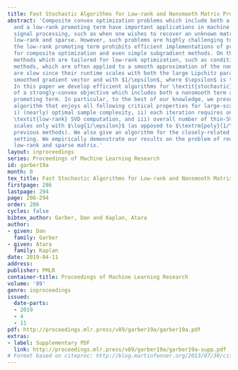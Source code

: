 ```yaml
---
title: Fast Stochastic Algorithms for Low-rank and Nonsmooth Matrix Problems
abstract: 'Composite convex optimization problems which include both a nonsmooth term
  and a low-rank promoting term have important applications in machine learning and
  signal processing, such as when one wishes to recover an unknown matrix that is  simultaneously
  low-rank and sparse. However, such problems are highly challenging to solve in large-scale:
  the low-rank promoting term prohibits efficient implementations of proximal methods
  for composite optimization and even simple subgradient methods. On the other hand,
  methods which are tailored for low-rank optimization, such as conditional gradient-type
  methods, which are often applied to a smooth approximation of the nonsmooth objective,
  are slow since their runtime scales with both the large Lipchitz parameter of the
  smoothed gradient vector and with $1/\epsilon$, where $\epsilon$ is the target accuracy.
  In this paper we develop efficient algorithms for \textit{stochastic} optimization
  of a strongly-convex objective which includes both a nonsmooth term and a low-rank
  promoting term. In particular, to the best of our knowledge, we present the first
  algorithm that enjoys all following critical properties for large-scale problems:
  i) (nearly) optimal sample complexity, ii) each iteration requires only a single
  \textit{low-rank} SVD computation, and iii) overall number of thin-SVD computations
  scales only with $\log{1/\epsilon}$ (as opposed to $\textrm{poly}(1/\epsilon)$ in
  previous methods). We also give an algorithm for the closely-related finite-sum
  setting. We empirically demonstrate our results on the problem of recovering a simultaneously
  low-rank and sparse matrix.'
layout: inproceedings
series: Proceedings of Machine Learning Research
id: garber19a
month: 0
tex_title: Fast Stochastic Algorithms for Low-rank and Nonsmooth Matrix Problems
firstpage: 286
lastpage: 294
page: 286-294
order: 286
cycles: false
bibtex_author: Garber, Dan and Kaplan, Atara
author:
- given: Dan
  family: Garber
- given: Atara
  family: Kaplan
date: 2019-04-11
address: 
publisher: PMLR
container-title: Proceedings of Machine Learning Research
volume: '89'
genre: inproceedings
issued:
  date-parts:
  - 2019
  - 4
  - 11
pdf: http://proceedings.mlr.press/v89/garber19a/garber19a.pdf
extras:
- label: Supplementary PDF
  link: http://proceedings.mlr.press/v89/garber19a/garber19a-supp.pdf
# Format based on citeproc: http://blog.martinfenner.org/2013/07/30/citeproc-yaml-for-bibliographies/
---
```

